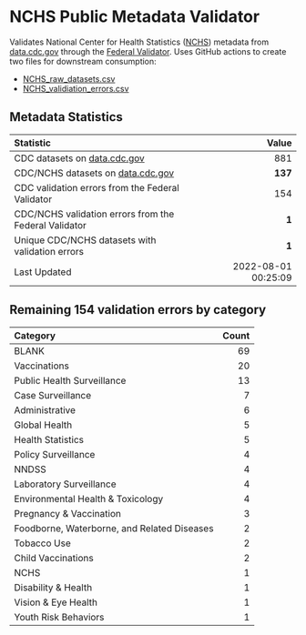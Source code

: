 # NCHS Public Metadata Validator

Validates National Center for Health Statistics ([NCHS](https://www.cdc.gov/nchs/index.htm)) metadata from [data.cdc.gov](https://data.cdc.gov/browse?category=NCHS) through the [Federal Validator](https://dashboard.data.gov/validate). Uses GitHub actions to create two files for downstream consumption:


+ [NCHS_raw_datasets.csv](NCHS_raw_datasets.csv)
+ [NCHS_validiation_errors.csv](NCHS_validiation_errors.csv)


## Metadata Statistics

| Statistic | Value |
| :---      | ---:  |
| CDC datasets on [data.cdc.gov](https://data.cdc.gov/) | 881 |
| CDC/NCHS datasets on [data.cdc.gov](https://data.cdc.gov/browse?category=NCHS)| **137** |
| CDC validation errors from the Federal Validator | 154 |
| CDC/NCHS validation errors from the Federal Validator | **1** |
| Unique CDC/NCHS datasets with validation errors | **1** |
| Last Updated | 2022-08-01 00:25:09 |


## Remaining 154 validation errors by category

| Category | Count |
| :---     | ---:  |
|BLANK|69|
|Vaccinations|20|
|Public Health Surveillance|13|
|Case Surveillance|7|
|Administrative|6|
|Global Health|5|
|Health Statistics|5|
|Policy Surveillance|4|
|NNDSS|4|
|Laboratory Surveillance|4|
|Environmental Health & Toxicology|4|
|Pregnancy & Vaccination|3|
|Foodborne, Waterborne, and Related Diseases|2|
|Tobacco Use|2|
|Child Vaccinations|2|
|NCHS|1|
|Disability & Health|1|
|Vision & Eye Health|1|
|Youth Risk Behaviors|1|